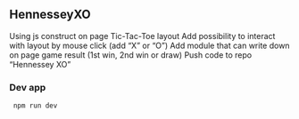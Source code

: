 ## HennesseyXO
  Using js construct on page Tic-Tac-Toe layout
Add possibility to interact with layout by mouse click (add “X” or “O”)
Add module that can write down on page game result (1st win, 2nd win or draw)
Push code to repo “Hennessey XO”

### Dev app
```sh
 npm run dev
```
